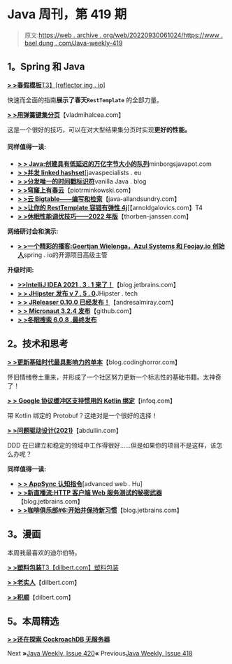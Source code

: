 # Java 周刊，第 419 期

> 原文:[https://web . archive . org/web/20220930061024/https://www . bael dung . com/Java-weekly-419](https://web.archive.org/web/20220930061024/https://www.baeldung.com/java-weekly-419)

## **1。Spring 和 Java**

[**> >春假模板**T3】[reflector ing . io]](https://web.archive.org/web/20220622154541/https://reflectoring.io/spring-resttemplate/)

快速而全面的指南**展示了春天`RestTemplate`** 的全部力量。

[**> >用弹簧键集分页**](https://web.archive.org/web/20220622154541/https://vladmihalcea.com/keyset-pagination-spring/)【vladmihalcea.com】

这是一个很好的技巧，可以在对大型结果集分页时实现**更好的性能。**

#### **同样值得一读:**

*   [**> > Java:创建具有低延迟的万亿字节大小的队列**](https://web.archive.org/web/20220622154541/https://minborgsjavapot.blogspot.com/2021/12/java-creating-terabyte-sized-queues_30.html)minborgsjavapot.com
*   **[> >并发 linked hashset](https://web.archive.org/web/20220622154541/https://www.javaspecialists.eu/archive/Issue296-Concurrent-LinkedHashSet.html)**[javaspecialists . eu
*   [**> >分发唯一的时间戳标识符**](https://web.archive.org/web/20220622154541/http://blog.vanillajava.blog/2022/01/distributed-unique-time-stamp.html)vanilla Java . blog
*   **[> >穹窿上有春云](https://web.archive.org/web/20220622154541/https://piotrminkowski.com/2021/12/30/vault-on-kubernetes-with-spring-cloud/)**【piotrminkowski.com】
*   [**> >云 Bigtable——编写和检索**](https://web.archive.org/web/20220622154541/http://www.java-allandsundry.com/2021/12/cloud-bigtable-write-and-retrieval.html)【java-allandsundry.com】
*   [**> >让你的 RestTemplate 容错有弹性 4j**](https://web.archive.org/web/20220622154541/https://arnoldgalovics.com/resilience4j-resttemplate/)[【arnoldgalovics.com】T4
*   **[> >休眠性能调优技巧——2022 年版](https://web.archive.org/web/20220622154541/https://thorben-janssen.com/tips-to-boost-your-hibernate-performance/)**【thorben-janssen.com】

**网络研讨会和演示:**

*   [**> >一个精彩的播客:Geertjan Wielenga，Azul Systems 和 Foojay.io** **创始人**](https://web.archive.org/web/20220622154541/https://spring.io/blog/2021/12/30/a-bootiful-podcast-geertjan-wielenga-senior-director-of-opensource-projects-at-azul-systems-and-foojay-io-founder)spring . io的开源项目高级主管

**升级时间:**

*   [**>>IntelliJ IDEA 2021 . 3 . 1 来了！**](https://web.archive.org/web/20220622154541/https://blog.jetbrains.com/idea/2021/12/intellij-idea-2021-3-1-is-here/)【blog.jetbrains.com】
*   [**> > JHipster 发布 v 7 . 5 . 0**](https://web.archive.org/web/20220622154541/https://www.jhipster.tech/2022/01/02/jhipster-release-7.5.0.html)JHipster . tech
*   [**> > JReleaser 0.10.0 已经发布！**](https://web.archive.org/web/20220622154541/https://andresalmiray.com/jreleaser-0-10-0-has-been-released/)【andresalmiray.com】
*   [**> > Micronaut 3.2.4 发布**](https://web.archive.org/web/20220622154541/https://github.com/micronaut-projects/micronaut-core/releases)【github.com】
*   [**> >冬眠搜索 6.0.8 .最终发布**](https://web.archive.org/web/20220622154541/https://in.relation.to/2022/01/05/hibernate-search-6-0-8-Final/)

## **2。技术和思考**

[**> >更新基础时代最具影响力的单本**](https://web.archive.org/web/20220622154541/https://blog.codinghorror.com/updating-the-single-most-influential-book-of-the-basic-era/)【blog.codinghorror.com】

怀旧情绪卷土重来，并形成了一个社区努力更新一个标志性的基础书籍。太神奇了！

[**> > Google 协议缓冲区支持惯用的 Kotlin 绑定**](https://web.archive.org/web/20220622154541/https://www.infoq.com/news/2021/12/protocol-buffers-kotlin-dsl/)【infoq.com】

带 Kotlin 绑定的 Protobuf？这绝对是一个很好的选择！

[**> >问题驱动设计(2021)**](https://web.archive.org/web/20220622154541/https://abdullin.com/problem-driven-design/)【abdullin.com】

DDD 在已建立和稳定的领域中工作得很好……但是如果你的项目不是这样，该怎么办呢？

**同样值得一读:**

*   [**> > AppSync 认知指令**](https://web.archive.org/web/20220622154541/https://advancedweb.hu/appsync-cognito-directives/)[advanced web . Hu]
*   [**> >新直播流:HTTP 客户端 Web 服务测试的秘密武器**](https://web.archive.org/web/20220622154541/https://blog.jetbrains.com/idea/2021/12/new-live-stream-http-client-secret-weapon-for-web-service-testing/)【blog.jetbrains.com】
*   [**> >咖啡俱乐部#6:开始并保持新习惯**](https://web.archive.org/web/20220622154541/https://blog.jetbrains.com/idea/2021/12/the-coffee-club-6-starting-and-maintaining-new-habits/)【blog.jetbrains.com】

## **3。漫画**

本周我最喜欢的迪尔伯特。

[**> >塑料包装**T3【dilbert.com】塑料包装](https://web.archive.org/web/20220622154541/https://dilbert.com/strip/2022-01-04)

[**> >老实人**](https://web.archive.org/web/20220622154541/https://dilbert.com/strip/2022-01-03)【dilbert.com】

[**> >积顺**](https://web.archive.org/web/20220622154541/https://dilbert.com/strip/2022-01-01)【dilbert.com】

## **5。本周精选**

[**> >还在探索 CockroachDB 无服务器**](/web/20220622154541/https://www.baeldung.com/cockroach-serverless-419)

Next **»**[Java Weekly, Issue 420](/web/20220622154541/https://www.baeldung.com/java-weekly-420)**«** Previous[Java Weekly, Issue 418](/web/20220622154541/https://www.baeldung.com/java-weekly-418)